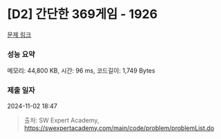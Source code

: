 # [D2] 간단한 369게임 - 1926 

[문제 링크](https://swexpertacademy.com/main/code/problem/problemDetail.do?contestProbId=AV5PTeo6AHUDFAUq) 

### 성능 요약

메모리: 44,800 KB, 시간: 96 ms, 코드길이: 1,749 Bytes

### 제출 일자

2024-11-02 18:47



> 출처: SW Expert Academy, https://swexpertacademy.com/main/code/problem/problemList.do